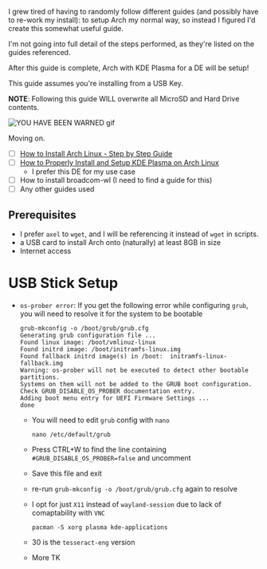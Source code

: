 I grew tired of having to randomly follow different guides (and possibly have to re-work my install): to setup Arch my normal way, so instead I figured I'd create this somewhat useful guide.

I'm not going into full detail of the steps performed, as they're listed on the guides referenced.

After this guide is complete, Arch with KDE Plasma for a DE will be setup!

This guide assumes you're installing from a USB Key.

**NOTE**: Following this guide WILL overwrite all MicroSD and Hard Drive contents.

![YOU HAVE BEEN WARNED gif](https://github.com/infinitechris/PineBookProArchSetup/assets/5414345/17a89e89-1f0a-4a6a-9a00-df8bdf4413ec)

Moving on.

- [ ] [How to Install Arch Linux - Step by Step Guide](https://itsfoss.com/install-arch-linux/)
- [ ] [How to Properly Install and Setup KDE Plasma on Arch Linux](https://itsfoss.com/install-kde-arch-linux/)
     - I prefer this DE for my use case
- [ ] How to install broadcom-wl (I need to find a guide for this)
- [ ] Any other guides used

## Prerequisites
- I prefer `axel` to `wget`, and I will be referencing it instead of `wget` in scripts. 
 - a USB card to install Arch onto (naturally) at least 8GB in size
 - Internet access

# USB Stick Setup
 - `os-prober error`: If you get the following error while configuring `grub`, you will need to resolve it for the system to be bootable

       grub-mkconfig -o /boot/grub/grub.cfg
       Generating grub configuration file ...
       Found linux image: /boot/vmlinuz-linux
       Found initrd image: /boot/initramfs-linux.img
       Found fallback initrd image(s) in /boot:  initramfs-linux-fallback.img
       Warning: os-prober will not be executed to detect other bootable partitions.
       Systems on them will not be added to the GRUB boot configuration.
       Check GRUB_DISABLE_OS_PROBER documentation entry.
       Adding boot menu entry for UEFI Firmware Settings ...
       done
     - You will need to edit `grub` config with `nano`

           nano /etc/default/grub
     - Press CTRL+W to find the line containing `#GRUB_DISABLE_OS_PROBER=false` and uncomment
     - Save this file and exit
     - re-run `grub-mkconfig -o /boot/grub/grub.cfg` again to resolve
     - I opt for just `X11` instead of `wayland-session` due to lack of comaptability with `VNC`

           pacman -S xorg plasma kde-applications
     - 30 is the `tesseract-eng` version
     - More TK
